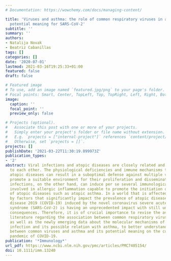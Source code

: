 ```yaml
---
# Documentation: https://wowchemy.com/docs/managing-content/

title: 'Viruses and asthma: the role of common respiratory viruses in asthma and its
  potential meaning for SARS‐CoV‐2'
subtitle: ''
summary: ''
authors:
- Natalija Novak
- Beatriz Cabanillas
tags: []
categories: []
date: '2020-07-01'
lastmod: 2021-03-16T19:25:33+01:00
featured: false
draft: false

# Featured image
# To use, add an image named `featured.jpg/png` to your page's folder.
# Focal points: Smart, Center, TopLeft, Top, TopRight, Left, Right, BottomLeft, Bottom, BottomRight.
image:
  caption: ''
  focal_point: ''
  preview_only: false

# Projects (optional).
#   Associate this post with one or more of your projects.
#   Simply enter your project's folder or file name without extension.
#   E.g. `projects = ["internal-project"]` references `content/project/deep-learning/index.md`.
#   Otherwise, set `projects = []`.
projects: []
publishDate: '2021-03-22T11:30:19.899973Z'
publication_types:
- '2'
abstract: Viral infections and atopic diseases are closely related and contribute
  to each other. The physiological deficiencies and immune mechanisms that underlie
  atopic diseases can result in a suboptimal defense against multiple viruses and
  promote a suitable environment for their proliferation and dissemination. Viral
  infections, on the other hand, can induce per se several immunological mechanisms
  involved in allergic inflammation capable to promote the initiation or exacerbation
  of atopic diseases such as atopic asthma. In a world that is affected more and more
  by factors that significantly impact the prevalence of atopic diseases, coronavirus
  disease 2019 (COVID‐19) induced by the novel coronavirus severe acute respiratory
  syndrome (SARS‐CoV‐2) is having an unprecedented impact with still unpredictable
  consequences. Therefore, it is of crucial importance to revise the available scientific
  literature regarding the association between common respiratory viruses and asthma,
  as well as the newly emerging data about the molecular mechanisms of SARS‐CoV‐2
  infection and its possible relation with asthma, to better understand the interrelation
  between common viruses and asthma and its potential meaning on the current global
  pandemic of COVID‐19.
publication: '*Immunology*'
url_pdf: https://www.ncbi.nlm.nih.gov/pmc/articles/PMC7405154/
doi: 10.1111/imm.13240
---
```

